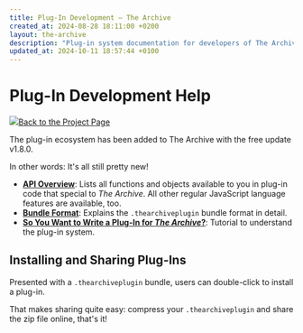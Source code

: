 ```yaml
---
title: Plug-In Development – The Archive
created_at: 2024-08-28 18:11:00 +0200
layout: the-archive
description: "Plug-in system documentation for developers of The Archive plug-ins."
updated_at: 2024-10-11 18:57:44 +0100
---
```

# Plug-In Development Help

<a href="/the-archive/" class="back--link"><img src="/the-archive/img/appicon-sm.png" class="back--image" /><span class="back--text">Back to the Project Page</span></a>

The plug-in ecosystem has been added to The Archive with the free update v1.8.0. 

In other words: It's all still pretty new!

- **[API Overview](/the-archive/plug-ins/help/api/)**: Lists all functions and objects available to you in plug-in code that special to _The Archive_. All other regular JavaScript language features are available, too.
- **[Bundle Format](/the-archive/plug-ins/help/bundle-format/)**: Explains the `.thearchiveplugin` bundle format in detail.
- **[So You Want to Write a Plug-In for _The Archive_?](/the-archive/plug-ins/help/tutorial/)**: Tutorial to understand the plug-in system.

## Installing and Sharing Plug-Ins

Presented with a `.thearchiveplugin` bundle, users can double-click to install a plug-in. 

That makes sharing quite easy: compress your `.thearchiveplugin` and share the zip file online, that's it!
